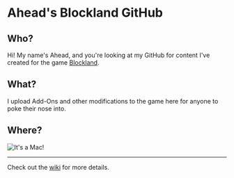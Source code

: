 # Ahead's Blockland GitHub

## Who?
Hi! My name's Ahead, and you're looking at my GitHub for content I've created for the game [Blockland](https://blockland.us).

## What?
I upload Add-Ons and other modifications to the game here for anyone to poke their nose into.

## Where?
![It's a Mac!](http://u.aheadbl.com/f/cgCazWYc.png)

---

Check out the [wiki](https://github.com/Ahe4d/blockland/wiki) for more details.
